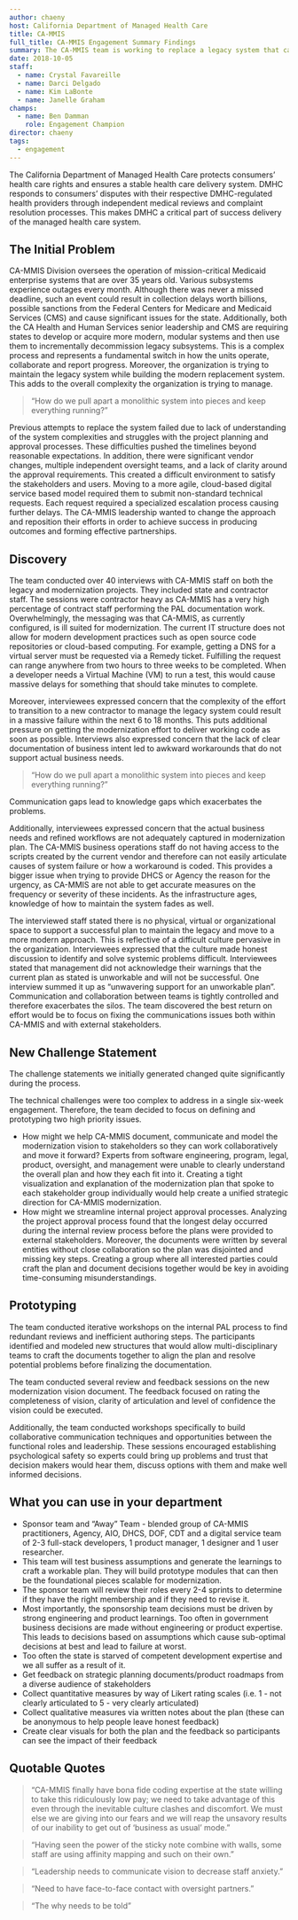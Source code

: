 ```yaml
---
author: chaeny
host: California Department of Managed Health Care
title: CA-MMIS
full_title: CA-MMIS Engagement Summary Findings
summary: The CA-MMIS team is working to replace a legacy system that can no longer keep up with the growing needs of Medicaid payments. The organization was trying to modernize the system while moving the legacy system to a new support vendor. The OI team helped test the proposed modernization vision to discover the parts that best resonated with staff. They also helped craft the concept of a high-level sponsorship team made up out of internal and external stakeholders to work through the approval processes collaboratively to improve speed and efficiency.
date: 2018-10-05
staff:
  - name: Crystal Favareille
  - name: Darci Delgado
  - name: Kim LaBonte
  - name: Janelle Graham
champs:
  - name: Ben Damman
    role: Engagement Champion
director: chaeny
tags:
  - engagement
---
```


The California Department of Managed Health Care protects consumers’ health care rights and ensures a stable health care delivery system. DMHC responds to consumers’ disputes with their respective DMHC-regulated health providers through independent medical reviews and complaint resolution processes. This makes DMHC a critical part of success delivery of the managed health care system.

## The Initial Problem

CA-MMIS Division oversees the operation of mission-critical Medicaid enterprise systems that are over 35 years old. Various subsystems experience outages every month. Although there was never a missed deadline, such an event could result in collection delays worth billions, possible sanctions from the Federal Centers for Medicare and Medicaid Services (CMS) and cause significant issues for the state. Additionally, both the CA Health and Human Services senior leadership and CMS are requiring states to develop or acquire more modern, modular systems and then use them to incrementally decommission legacy subsystems. This is a complex process and represents a fundamental switch in how the units operate, collaborate and report progress. Moreover, the organization is trying to maintain the legacy system while building the modern replacement system. This adds to the overall complexity the organization is trying to manage.

> “How do we pull apart a monolithic system into pieces and keep everything running?”

Previous attempts to replace the system failed due to lack of understanding of the system complexities and struggles with the project planning and approval processes. These difficulties pushed the timelines beyond reasonable expectations. In addition, there were significant vendor changes, multiple independent oversight teams, and a lack of clarity around the approval requirements. This created a difficult environment to satisfy the stakeholders and users. Moving to a more agile, cloud-based digital service based model required them to submit non-standard technical requests. Each request required a specialized escalation process causing further delays. The CA-MMIS leadership wanted to change the approach and reposition their efforts in order to achieve success in producing outcomes and forming effective partnerships.

## Discovery

The team conducted over 40 interviews with CA-MMIS staff on both the legacy and modernization projects. They included state and contractor staff. The sessions were contractor heavy as CA-MMIS has a very high percentage of contract staff performing the PAL documentation work. Overwhelmingly, the messaging was that CA-MMIS, as currently configured, is ill suited for modernization. The current IT structure does not allow for modern development practices such as open source code repositories or cloud-based computing. For example, getting a DNS for a virtual server must be requested via a Remedy ticket. Fulfilling the request can range anywhere from two hours to three weeks to be completed. When a developer needs a Virtual Machine (VM) to run a test, this would cause massive delays for something that should take minutes to complete.

Moreover, interviewees expressed concern that the complexity of the effort to transition to a new contractor to manage the legacy system could result in a massive failure within the next 6 to 18 months. This puts additional pressure on getting the modernization effort to deliver working code as soon as possible. Interviews also expressed concern that the lack of clear documentation of business intent led to awkward workarounds that do not support actual business needs.

> “How do we pull apart a monolithic system into pieces and keep everything running?”

Communication gaps lead to knowledge gaps which exacerbates the problems.

Additionally, interviewees expressed concern that the actual business needs and refined workflows are not adequately captured in modernization plan. The CA-MMIS business operations staff do not having access to the scripts created by the current vendor and therefore can not easily articulate causes of system failure or how a workaround is coded. This provides a bigger issue when trying to provide DHCS or Agency the reason for the urgency, as CA-MMIS are not able to get accurate measures on the frequency or severity of these incidents. As the infrastructure ages, knowledge of how to maintain the system fades as well.

The interviewed staff stated there is no physical, virtual or organizational space to support a successful plan to maintain the legacy and move to a more modern approach. This is reflective of a difficult culture pervasive in the organization. Interviewees expressed that the culture made honest discussion to identify and solve systemic problems difficult. Interviewees stated that management did not acknowledge their warnings that the current plan as stated is unworkable and will not be successful. One interview summed it up as “unwavering support for an unworkable plan”. Communication and collaboration between teams is tightly controlled and therefore exacerbates the silos. The team discovered the best return on effort would be to focus on fixing the communications issues both within CA-MMIS and with external stakeholders.


## New Challenge Statement

The challenge statements we initially generated changed quite significantly during the process.

The technical challenges were too complex to address in a single six-week engagement. Therefore, the team decided to focus on defining and prototyping two high priority issues.

* How might we help CA-MMIS document, communicate and model the modernization vision to stakeholders so they can work collaboratively and move it forward?
Experts from software engineering, program, legal, product, oversight, and management were unable to clearly understand the overall plan and how they each fit into it. Creating a tight visualization and explanation of the modernization plan that spoke to each stakeholder group individually would help create a unified strategic direction for CA-MMIS modernization.
* How might we streamline internal project approval processes. Analyzing the project approval process found that the longest delay occurred during the internal review process before the plans were provided to external stakeholders. Moreover, the documents were written by several entities without close collaboration so the plan was disjointed and missing key steps. Creating a group where all interested parties could craft the plan and document decisions together would be key in avoiding time-consuming misunderstandings.


## Prototyping
The team conducted iterative workshops on the internal PAL process to find redundant reviews and inefficient authoring steps. The participants identified and modeled new structures that would allow multi-disciplinary teams to craft the documents together to align the plan and resolve potential problems before finalizing the documentation.

The team conducted several review and feedback sessions on the new modernization vision document. The feedback focused on rating the completeness of vision, clarity of articulation and level of confidence the vision could be executed.

Additionally, the team conducted workshops specifically to build collaborative communication techniques and opportunities between the functional roles and leadership. These sessions encouraged establishing psychological safety so experts could bring up problems and trust that decision makers would hear them, discuss options with them and make well informed decisions.

## What you can use in your department

* Sponsor team and “Away” Team - blended group of CA-MMIS practitioners, Agency, AIO, DHCS, DOF, CDT and a digital service team of 2-3 full-stack developers, 1 product manager, 1 designer and 1 user researcher.
* This team will test business assumptions and generate the learnings to craft a workable plan. They will build prototype modules that can then be the foundational pieces scalable for modernization. 
* The sponsor team will review their roles every 2-4 sprints to determine if they have the right membership and if they need to revise it.
* Most importantly, the sponsorship team decisions must be driven by strong engineering and product learnings. Too often in government business decisions are made without engineering or product expertise. This leads to decisions based on assumptions which cause sub-optimal decisions at best and lead to failure at worst. 
* Too often the state is starved of competent development expertise and we all suffer as a result of it.
* Get feedback on strategic planning documents/product roadmaps from a diverse audience of stakeholders
* Collect quantitative measures by way of Likert rating scales (i.e. 1 - not clearly articulated to 5 - very clearly articulated)
* Collect qualitative measures via written notes about the plan (these can be anonymous to help people leave honest feedback)
* Create clear visuals for both the plan and the feedback so participants can see the impact of their feedback


## Quotable Quotes

> “CA-MMIS finally have bona fide coding expertise at the state willing to take this ridiculously low pay; we need to take advantage of this even through the inevitable culture clashes and discomfort. We must else we are giving into our fears and we will reap the unsavory results of our inability to get out of ‘business as usual’ mode.”

> “Having seen the power of the sticky note combine with walls, some staff are using affinity mapping and such on their own.”

> “Leadership needs to communicate vision to decrease staff anxiety.”

> “Need to have face-to-face contact with oversight partners.”

> “The why needs to be told”
